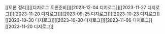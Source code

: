 [[토론 정리]][[디지로그 토론준비]][[2023-12-04 디지로그]][[2023-11-27 디지로그]][[2023-11-20 디지로그]][[2023-09-25 디지로그]][[2023-10-23 디지로그]][[2023-10-30 디지로그]][[2023-10-30 디지로그]][[2023-11-06 디지로그]][[2023-11-20 디지로그]]